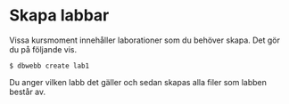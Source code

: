 Skapa labbar
==================================

Vissa kursmoment innehåller laborationer som du behöver skapa. Det gör du på följande vis.

```text
$ dbwebb create lab1
```

Du anger vilken labb det gäller och sedan skapas alla filer som labben består av.
